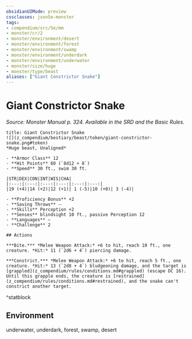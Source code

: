 ```yaml
---
obsidianUIMode: preview
cssclasses: json5e-monster
tags:
- compendium/src/5e/mm
- monster/cr/2
- monster/environment/desert
- monster/environment/forest
- monster/environment/swamp
- monster/environment/underdark
- monster/environment/underwater
- monster/size/huge
- monster/type/beast
aliases: ["Giant Constrictor Snake"]
---
```

# Giant Constrictor Snake
*Source: Monster Manual p. 324. Available in the SRD and the Basic Rules.*  

```ad-statblock
title: Giant Constrictor Snake
![](z_compendium/bestiary/beast/token/giant-constrictor-snake.png#token)
*Huge beast, Unaligned*

- **Armor Class** 12 
- **Hit Points** 60 (`8d12 + 8`)
- **Speed** 30 ft., swim 30 ft.

|STR|DEX|CON|INT|WIS|CHA|
|:---:|:---:|:---:|:---:|:---:|:---:|
|19 (+4)|14 (+2)|12 (+1)| 1 (-5)|10 (+0)| 3 (-4)|

- **Proficiency Bonus** +2
- **Saving Throws** ⏤
- **Skills** Perception +2
- **Senses** blindsight 10 ft., passive Perception 12
- **Languages** —
- **Challenge** 2

## Actions

***Bite.*** *Melee Weapon Attack:* +6 to hit, reach 10 ft., one creature. *Hit:* 11 (`2d6 + 4`) piercing damage.

***Constrict.*** *Melee Weapon Attack:* +6 to hit, reach 5 ft., one creature. *Hit:* 13 (`2d8 + 4`) bludgeoning damage, and the target is [grappled](z_compendium/rules/conditions.md#grappled) (escape DC 16). Until this grapple ends, the creature is [restrained](z_compendium/rules/conditions.md#restrained), and the snake can't constrict another target.
```
^statblock

## Environment

underwater, underdark, forest, swamp, desert